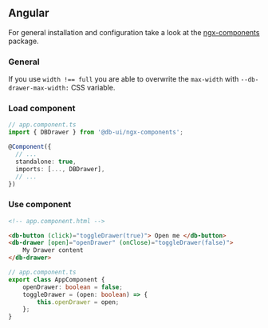 ## Angular

For general installation and configuration take a look at the [ngx-components](https://www.npmjs.com/package/@db-ui/ngx-components) package.

### General

If you use `width !== full` you are able to overwrite the `max-width` with `--db-drawer-max-width:` CSS variable.

### Load component

```ts app.component.ts
// app.component.ts
import { DBDrawer } from '@db-ui/ngx-components';

@Component({
  // ...
  standalone: true,
  imports: [..., DBDrawer],
  // ...
})
```

### Use component

```html app.component.html
<!-- app.component.html -->

<db-button (click)="toggleDrawer(true)"> Open me </db-button>
<db-drawer [open]="openDrawer" (onClose)="toggleDrawer(false)">
	My Drawer content
</db-drawer>
```

```ts app.component.ts
// app.component.ts
export class AppComponent {
	openDrawer: boolean = false;
	toggleDrawer = (open: boolean) => {
		this.openDrawer = open;
	};
}
```
